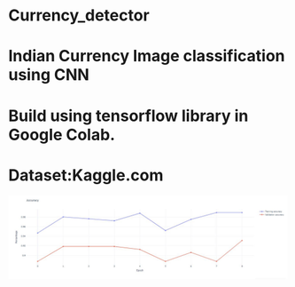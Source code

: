 # Currency_detector  
# Indian Currency Image classification using CNN  
# Build using tensorflow library in Google Colab.  
# Dataset:Kaggle.com 

![alt text](https://github.com/shubhamaswal205/Currency_detector/blob/main/Capture.JPG?raw=true)
